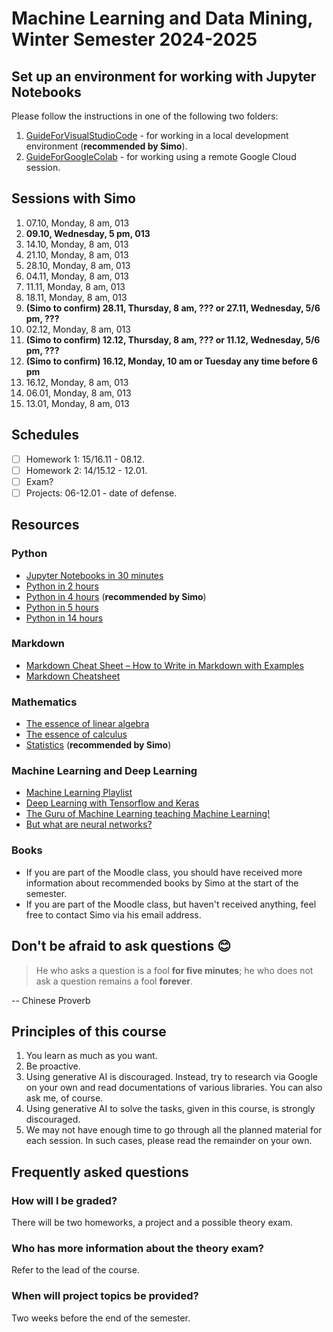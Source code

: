 # Machine Learning and Data Mining, Winter Semester 2024-2025

## Set up an environment for working with Jupyter Notebooks

Please follow the instructions in one of the following two folders:

1. [GuideForVisualStudioCode](./GuideForVisualStudioCode/) - for working in a local development environment (**recommended by Simo**).
2. [GuideForGoogleColab](./GuideForGoogleColab/) - for working using a remote Google Cloud session.

## Sessions with Simo

1. 07.10, Monday, 8 am, 013
2. **09.10, Wednesday, 5 pm, 013**
3. 14.10, Monday, 8 am, 013
4. 21.10, Monday, 8 am, 013
5. 28.10, Monday, 8 am, 013
6. 04.11, Monday, 8 am, 013
7. 11.11, Monday, 8 am, 013
8. 18.11, Monday, 8 am, 013
9. **(Simo to confirm) 28.11, Thursday, 8 am, ??? or 27.11, Wednesday, 5/6 pm, ???**
10. 02.12, Monday, 8 am, 013
11. **(Simo to confirm) 12.12, Thursday, 8 am, ??? or 11.12, Wednesday, 5/6 pm, ???**
12. **(Simo to confirm) 16.12, Monday, 10 am or Tuesday any time before 6 pm**
13. 16.12, Monday, 8 am, 013
14. 06.01, Monday, 8 am, 013
15. 13.01, Monday, 8 am, 013

## Schedules

- [ ] Homework 1: 15/16.11 - 08.12.
- [ ] Homework 2: 14/15.12 - 12.01.
- [ ] Exam?
- [ ] Projects: 06-12.01 - date of defense.

## Resources

### Python

- [Jupyter Notebooks in 30 minutes](https://www.youtube.com/watch?v=5pf0_bpNbkw)
- [Python in 2 hours](https://www.youtube.com/watch?v=mJEpimi_tFo)
- [Python in 4 hours](https://youtu.be/eWRfhZUzrAc) (**recommended by Simo**)
- [Python in 5 hours](https://www.youtube.com/watch?v=t8pPdKYpowI)
- [Python in 14 hours](https://www.youtube.com/watch?v=8DvywoWv6fI)

### Markdown

- [Markdown Cheat Sheet – How to Write in Markdown with Examples](https://www.freecodecamp.org/news/markdown-cheat-sheet/)
- [Markdown Cheatsheet](https://github.com/adam-p/markdown-here/wiki/Markdown-Cheatsheet)

### Mathematics

- [The essence of linear algebra](https://www.youtube.com/playlist?list=PLZHQObOWTQDPD3MizzM2xVFitgF8hE_ab)
- [The essence of calculus](https://www.youtube.com/playlist?list=PLZHQObOWTQDMsr9K-rj53DwVRMYO3t5Yr)
- [Statistics](https://www.youtube.com/playlist?list=PL8dPuuaLjXtNM_Y-bUAhblSAdWRnmBUcr) (**recommended by Simo**)

### Machine Learning and Deep Learning

- [Machine Learning Playlist](https://www.youtube.com/watch?v=gmvvaobm7eQ&list=PLeo1K3hjS3uvCeTYTeyfe0-rN5r8zn9rw)
- [Deep Learning with Tensorflow and Keras](https://www.youtube.com/watch?v=Mubj_fqiAv8&list=PLeo1K3hjS3uu7CxAacxVndI4bE_o3BDtO)
- [The Guru of Machine Learning teaching Machine Learning!](https://www.youtube.com/watch?v=jGwO_UgTS7I&list=PLoROMvodv4rMiGQp3WXShtMGgzqpfVfbU)
- [But what are neural networks?](https://www.youtube.com/playlist?list=PLZHQObOWTQDNU6R1_67000Dx_ZCJB-3pi)
  
### Books

- If you are part of the Moodle class, you should have received more information about recommended books by Simo at the start of the semester.
- If you are part of the Moodle class, but haven't received anything, feel free to contact Simo via his email address.

## Don't be afraid to ask questions 😊

> He who asks a question is a fool **for five minutes**; he who does not ask a question remains a fool **forever**.

-- Chinese Proverb

## Principles of this course

1. You learn as much as you want.
2. Be proactive.
3. Using generative AI is discouraged. Instead, try to research via Google on your own and read documentations of various libraries. You can also ask me, of course.
4. Using generative AI to solve the tasks, given in this course, is strongly discouraged.
5. We may not have enough time to go through all the planned material for each session. In such cases, please read the remainder on your own.

## Frequently asked questions

### How will I be graded?

There will be two homeworks, a project and a possible theory exam.

### Who has more information about the theory exam?

Refer to the lead of the course.

### When will project topics be provided?

Two weeks before the end of the semester.
